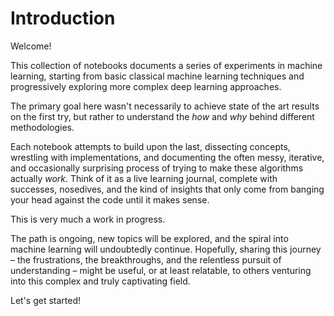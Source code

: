 # Introduction

Welcome! 

This collection of notebooks documents a series of experiments in machine learning, starting from basic classical machine learning techniques and progressively exploring more complex deep learning approaches.

The primary goal here wasn't necessarily to achieve state of the art results on the first try, but rather to understand the *how* and *why* behind different methodologies. 

Each notebook attempts to build upon the last, dissecting concepts, wrestling with implementations, and documenting the often messy, iterative, and occasionally surprising process of trying to make these algorithms actually *work*. Think of it as a live learning journal, complete with successes, nosedives, and the kind of insights that only come from banging your head against the code until it makes sense.

This is very much a work in progress. 

The path is ongoing, new topics will be explored, and the spiral into machine learning will undoubtedly continue. Hopefully, sharing this journey – the frustrations, the breakthroughs, and the relentless pursuit of understanding – might be useful, or at least relatable, to others venturing into this complex and truly captivating field.

Let's get started!
